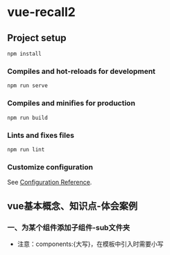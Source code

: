 # vue-recall2

## Project setup
```
npm install
```

### Compiles and hot-reloads for development
```
npm run serve
```

### Compiles and minifies for production
```
npm run build
```

### Lints and fixes files
```
npm run lint
```

### Customize configuration
See [Configuration Reference](https://cli.vuejs.org/config/).

## vue基本概念、知识点-体会案例
### 一、为某个组件添加子组件-sub文件夹
- 注意：components:{大写}，在模板中引入时需要小写

